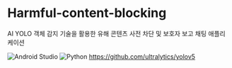# Harmful-content-blocking
AI YOLO 객체 감지 기술을 활용한 유해 콘텐츠 사전 차단 및 보호자 보고 채팅 애플리케이션 

![Android Studio](https://img.shields.io/badge/android%20studio-346ac1?style=for-the-badge&logo=android%20studio&logoColor=white)
![Python](https://img.shields.io/badge/python-3670A0?style=for-the-badge&logo=python&logoColor=ffdd54)
https://github.com/ultralytics/yolov5
